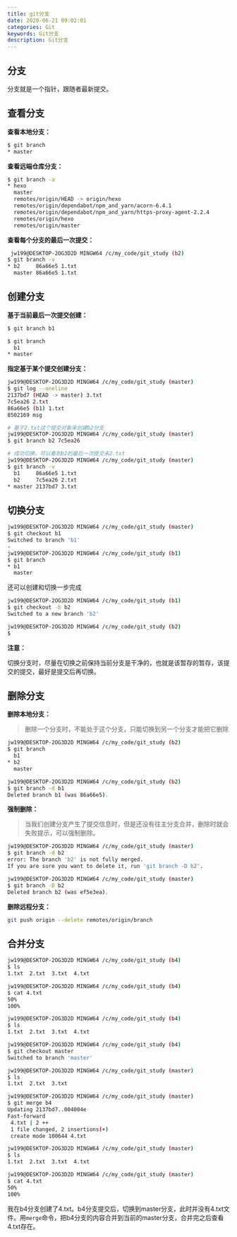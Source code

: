 ```yaml
---
title: git分支
date: 2020-06-21 09:02:01
categories: Git
keywords: Git分支
description: Git分支
---
```


## 分支

分支就是一个指针，跟随者最新提交。

## 查看分支

**查看本地分支：**

```bash
$ git branch
* master
```

**查看远端仓库分支：**

```bash
$ git branch -a
* hexo
  master
  remotes/origin/HEAD -> origin/hexo
  remotes/origin/dependabot/npm_and_yarn/acorn-6.4.1
  remotes/origin/dependabot/npm_and_yarn/https-proxy-agent-2.2.4
  remotes/origin/hexo
  remotes/origin/master
```

**查看每个分支的最后一次提交：**

```bash
 jw199@DESKTOP-2OG3D2D MINGW64 /c/my_code/git_study (b2)
$ git branch -v
* b2     86a66e5 1.txt
  master 86a66e5 1.txt
```

## 创建分支

**基于当前最后一次提交创建：**

```bash
$ git branch b1

$ git branch
  b1
* master
```

**指定基于某个提交创建分支：**

```bash
jw199@DESKTOP-2OG3D2D MINGW64 /c/my_code/git_study (master)
$ git log --oneline
2137bd7 (HEAD -> master) 3.txt
7c5ea26 2.txt
86a66e5 (b1) 1.txt
8502169 msg

# 基于2.txt这个提交对象来创建b2分支
jw199@DESKTOP-2OG3D2D MINGW64 /c/my_code/git_study (master)
$ git branch b2 7c5ea26

# 成功切换，可以看到b2的最后一次提交未2.txt
jw199@DESKTOP-2OG3D2D MINGW64 /c/my_code/git_study (master)
$ git branch -v
  b1     86a66e5 1.txt
  b2     7c5ea26 2.txt
* master 2137bd7 3.txt

```

## 切换分支

```bash
jw199@DESKTOP-2OG3D2D MINGW64 /c/my_code/git_study (master)
$ git checkout b1
Switched to branch 'b1'
-
jw199@DESKTOP-2OG3D2D MINGW64 /c/my_code/git_study (b1)
$ git branch
* b1
  master
```

还可以创建和切换一步完成

```bash
jw199@DESKTOP-2OG3D2D MINGW64 /c/my_code/git_study (b1)
$ git checkout -b b2
Switched to a new branch 'b2'

jw199@DESKTOP-2OG3D2D MINGW64 /c/my_code/git_study (b2)
$
```

**注意：**

切换分支时，尽量在切换之前保持当前分支是干净的，也就是该暂存的暂存，该提交的提交，最好是提交后再切换。

## 删除分支

**删除本地分支：**

> 删除一个分支时，不能处于这个分支，只能切换到另一个分支才能把它删除

```bash
jw199@DESKTOP-2OG3D2D MINGW64 /c/my_code/git_study (b2)
$ git branch
  b1
* b2
  master

jw199@DESKTOP-2OG3D2D MINGW64 /c/my_code/git_study (b2)
$ git branch -d b1
Deleted branch b1 (was 86a66e5).

```

**强制删除：**

> 当我们创建分支产生了提交信息时，但是还没有往主分支合并，删除时就会失败提示，可以强制删除。

```bash
jw199@DESKTOP-2OG3D2D MINGW64 /c/my_code/git_study (master)
$ git branch -d b2
error: The branch 'b2' is not fully merged.
If you are sure you want to delete it, run 'git branch -D b2'.

jw199@DESKTOP-2OG3D2D MINGW64 /c/my_code/git_study (master)
$ git branch -D b2
Deleted branch b2 (was ef5e3ea).
```

**删除远程分支：**

```bash
git push origin --delete remotes/origin/branch
```

## 合并分支

```bash
jw199@DESKTOP-2OG3D2D MINGW64 /c/my_code/git_study (b4)
$ ls
1.txt  2.txt  3.txt  4.txt

jw199@DESKTOP-2OG3D2D MINGW64 /c/my_code/git_study (b4)
$ cat 4.txt
50%
100%

jw199@DESKTOP-2OG3D2D MINGW64 /c/my_code/git_study (b4)
$ ls
1.txt  2.txt  3.txt  4.txt

jw199@DESKTOP-2OG3D2D MINGW64 /c/my_code/git_study (b4)
$ git checkout master
Switched to branch 'master'

jw199@DESKTOP-2OG3D2D MINGW64 /c/my_code/git_study (master)
$ ls
1.txt  2.txt  3.txt

jw199@DESKTOP-2OG3D2D MINGW64 /c/my_code/git_study (master)
$ git merge b4
Updating 2137bd7..004004e
Fast-forward
 4.txt | 2 ++
 1 file changed, 2 insertions(+)
 create mode 100644 4.txt

jw199@DESKTOP-2OG3D2D MINGW64 /c/my_code/git_study (master)
$ ls
1.txt  2.txt  3.txt  4.txt

jw199@DESKTOP-2OG3D2D MINGW64 /c/my_code/git_study (master)
$ cat 4.txt
50%
100%
```

我在b4分支创建了4.txt。b4分支提交后，切换到master分支，此时并没有4.txt文件。用`merge`命令，把b4分支的内容合并到当前的master分支，合并完之后查看4.txt存在。